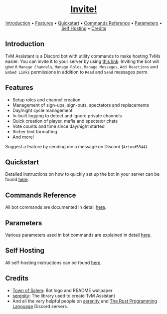 <h1 align="center">
  <a href="https://discord.com/api/oauth2/authorize?client_id=680383600725590020&permissions=268494928&scope=bot">
  Invite!
  </a>
  <br>
</h1>

<p align="center">
  <a href="#introduction">Introduction</a>
  •
  <a href="#features">Features</a>
  •
  <a href="quickstart">Quickstart</a>
  •
  <a href="commands-reference">Commands Reference</a>
  •
  <a href="parameters">Parameters</a>
  •
  <a href="#self-hosting">Self Hosting</a>
  •
  <a href="#credits">Credits</a>
</p>

## Introduction

TvM Assistant is a Discord bot with utility commands to make hosting TvMs easier. You can invite it to your server by using [this link](https://discord.com/api/oauth2/authorize?client_id=680383600725590020&permissions=268494928&scope=bot). Inviting the bot will give it `Manage Channels`, `Manage Roles`, `Manage Messages`, `Add Reactions` and `Embed Links` permissions in addition to `Read` and `Send` messages perm.

## Features

- Setup roles and channel creation
- Management of sign-ups, sign-outs, spectators and replacements
- Day/night cycle management
- In-built logging to detect and ignore private channels
- Quick creation of player, mafia and spectator chats
- Vote counts and time since day/night started
- Richer text formatting
- And more!

Suggest a feature by sending me a message on Discord (`Arius#5544`).

## Quickstart

Detailed instructions on how to quickly set up the bot in your server can be found [here](quickstart).

## Commands Reference

All bot commands are documented in detail [here](commands-reference).

## Parameters

Various parameters used in bot commands are explained in detail [here](parameters).

## Self Hosting

All self-hosting instructions can be found [here](self-hosting).

## Credits

- [Town of Salem](https://www.blankmediagames.com): Bot logo and README wallpaper
- [serenity](https://github.com/serenity-rs/serenity): The library used to create TvM Assistant
- And all the very helpful people on [serenity](https://discord.gg/WBdGJCc) and [The Rust Programming Language](https://discord.gg/rust-lang) Discord servers.
